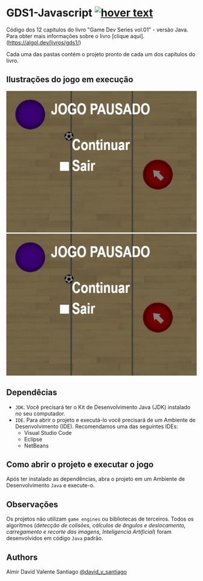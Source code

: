 # GDS1-Javascript <a href="https://algol.dev" target="_blank"> <img src="https://algol.dev/wp-content/uploads/2021/11/drop_algol_b.png" title="hover text"></a>

Código dos 12 capítulos do livro "Game Dev Series vol.01" - versão Java.<br>
Para obter mais informações sobre o livro [clique aqui].(https://algol.dev/livros/gds1/)

Cada uma das pastas contém o projeto pronto de cada um dos capítulos do livro.

## Ilustrações do jogo em execução
![img1](pics/gds1-javascript-screen_02.jpg)
![img2](pics/gds1-javascript-screen_02.jpg)

## Dependêcias

* ```JDK```. Você precisará ter o Kit de Desenvolvimento Java (JDK) instalado no seu computador.
* ```IDE```. Para abrir o projeto e executá-lo você precisará de um Ambiente de Desenvolvimento (IDE). Recomendamos uma das seguintes IDEs:
  - Visual Studio Code
  - Eclipse
  - NetBeans

## Como abrir o projeto e executar o jogo

Após ter instalado as dependências, abra o projeto em um Ambiente de Desenvolvimento ```Java``` e execute-o.

## Observações

Os projetos não utilizam ```game engines``` ou bibliotecas de terceiros. Todos os algoritmos (_detecção de colisões, cálculos de ângulos e deslocamento, carregamento e recorte das imagens, Inteligencia Artificial_) foram desenvolvidos em código ```Java``` padrão.

## Authors

Almir David Valente Santiago [@david_v_santiago](https://linktr.ee/david.santiago)
